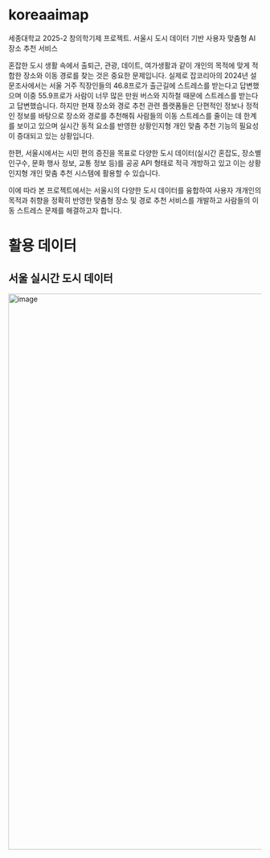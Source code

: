 # koreaaimap
세종대학교 2025-2 창의학기제 프로젝트. 서울시 도시 데이터 기반 사용자 맞춤형 AI 장소 추천 서비스

혼잡한 도시 생활 속에서 출퇴근, 관광, 데이트, 여가생활과 같이 개인의 목적에 맞게 적합한 장소와 이동 경로를 찾는 것은 중요한 문제입니다. 실제로 잡코리아의 2024년 설문조사에서는 서울 거주 직장인들의 46.8프로가 출근길에 스트레스를 받는다고 답변했으며 이중 55.9프로가 사람이 너무 많은 만원 버스와 지하철 때문에 스트레스를 받는다고 답변했습니다. 하지만 현재 장소와 경로 추천 관련 플랫폼들은 단편적인 정보나 정적인 정보를 바탕으로 장소와 경로를 추천해줘 사람들의 이동 스트레스를 줄이는 데 한계를 보이고 있으며 실시간 동적 요소를 반영한 상황인지형 개인 맞춤 추천 기능의 필요성이 증대되고 있는 상황입니다.

한편, 서울시에서는 시민 편의 증진을 목표로 다양한 도시 데이터(실시간 혼잡도, 장소별 인구수, 문화 행사 정보, 교통 정보 등)를 공공 API 형태로 적극 개방하고 있고 이는 상황인지형 개인 맞춤 추천 시스템에 활용할 수 있습니다.

이에 따라 본 프로젝트에서는 서울시의 다양한 도시 데이터를 융합하여 사용자 개개인의 목적과 취향을 정확히 반영한 맞춤형 장소 및 경로 추천 서비스를 개발하고 사람들의 이동 스트레스 문제를 해결하고자 합니다.

# 활용 데이터
## 서울 실시간 도시 데이터
<img width="1276" height="1104" alt="image" src="https://github.com/user-attachments/assets/24fdda21-f9dd-4641-ab16-2e8851d3fdf1" />
